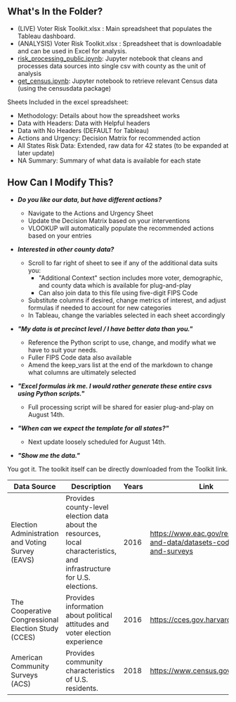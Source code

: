 ## What's In the Folder?
* (LIVE) Voter Risk Toolkit.xlsx : Main spreadsheet that populates the Tableau dashboard.
* (ANALYSIS) Voter Risk Toolkit.xlsx : Spreadsheet that is downloadable and can be used in Excel for analysis.
* [risk_processing_public.ipynb](risk_processing_public.ipynb): Jupyter notebook that cleans and processes data sources into single csv with county as the unit of analysis
* [get_census.ipynb](get_census.ipynb): Jupyter notebook to retrieve relevant Census data (using the censusdata package)

Sheets Included in the excel spreadsheet:

* Methodology: Details about how the spreadsheet works
* Data with Headers: Data with Helpful headers
* Data with No Headers (DEFAULT for Tableau)
* Actions and Urgency: Decision Matrix for recommended action
* All States Risk Data: Extended, raw data for 42 states (to be expanded at later update)
* NA Summary: Summary of what data is available for each state


## How Can I Modify This?

* ***Do you like our data, but have different actions?***
  * Navigate to  the Actions and Urgency Sheet
  * Update the Decision Matrix based on your interventions 
  * VLOOKUP will automatically populate the  recommended actions based on your entries

* ***Interested in other county data?***
  * Scroll to far right of sheet to see if any of the additional data suits you:
    * "Additional Context" section includes more voter, demographic, and county data which is available for plug-and-play
    * Can also join data to this file using five-digit FIPS Code
  * Substitute columns if desired, change metrics of interest, and adjust formulas if needed to account for new categories
  * In Tableau, change the variables selected in each sheet accordingly

* ***"My data is at precinct level  /  I have better data than you."***
  * Reference the Python script to use, change, and modify what we have to suit your needs. 
  * Fuller FIPS Code data also available
  * Amend the keep_vars list at the end of the markdown to change what columns are ultimately selected
  

* ***"Excel formulas irk me. I would rather generate these entire csvs using Python scripts."***
  * Full processing script will be shared for easier plug-and-play on August 14th.

* ***"When can we expect the template for  all states?"***
  * Next update loosely scheduled for August 14th.
  
* ***"Show me the data."***

You got it. The toolkit itself can be directly downloaded from the Toolkit link.


| Data Source | Description | Years | Link
| --- | --- | --- | --- |
| Election Administration and Voting Survey (EAVS) | Provides county-level election data about the resources, local characteristics, and infrastructure for U.S. elections. | 2016 | https://www.eac.gov/research-and-data/datasets-codebooks-and-surveys |
| The Cooperative Congressional Election Study (CCES) | Provides information about political attitudes and voter election experience | 2016 | https://cces.gov.harvard.edu/data 
| American Community Surveys (ACS) | Provides community characteristics of U.S. residents. | 2018 |  https://www.census.gov/
